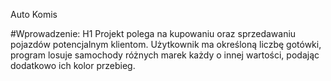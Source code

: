 Auto Komis

#Wprowadzenie: H1
Projekt polega na kupowaniu oraz sprzedawaniu pojazdów potencjalnym klientom.
Użytkownik ma określoną liczbę gotówki, program losuje samochody różnych marek każdy o innej wartości, podając dodatkowo ich kolor przebieg.
